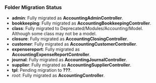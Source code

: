 ### Folder Migration Status
- **admin**: Fully migrated as **AccountingAdminController**.
- **bookkeeping**: Fully migrated as **AccountingBookkeepingController**.
- **class**: Fully migrated to Deprecated/Modules/Accounting/Model. Although some class may not be a model.
- **closure**: Fully migrated as **AccountingClosingController**.
- **customer**: Fully migrated as **AccountingCustomerController**.
- **expensereport**: Fully migrated as **AccountingExpenseReportController**.
- **journal**: Fully migrated as **AccountingJournalController**.
- **supplier**: Fully migrated as **AccountingSupplierController**.
- **tpl**: Pending migration to **???**.
- *root*: Fully migrated as **AccountingController**.